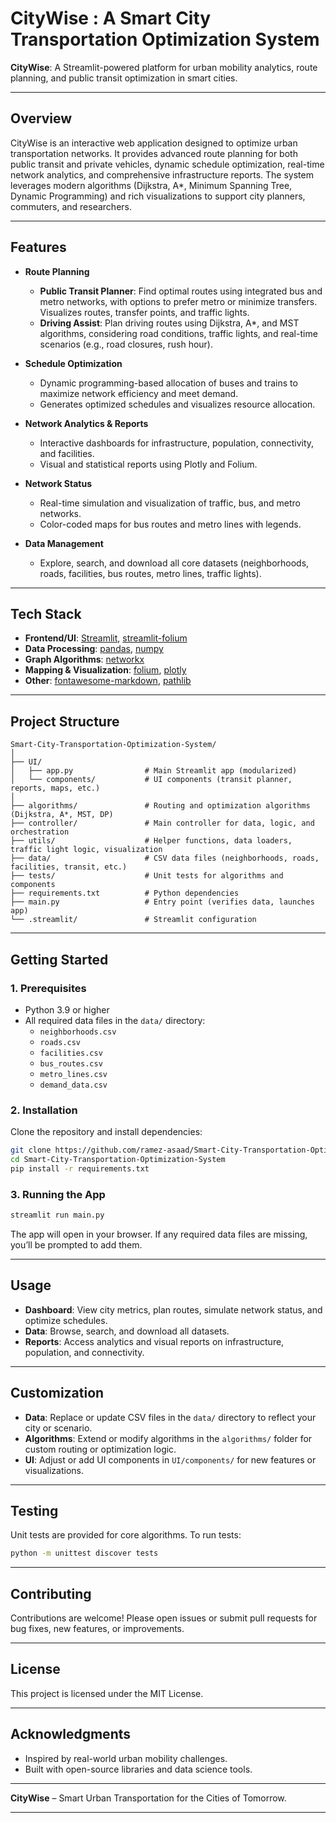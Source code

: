 # CityWise : A Smart City Transportation Optimization System

**CityWise**: A Streamlit-powered platform for urban mobility analytics, route planning, and public transit optimization in smart cities.

---

## Overview

CityWise is an interactive web application designed to optimize urban transportation networks. It provides advanced route planning for both public transit and private vehicles, dynamic schedule optimization, real-time network analytics, and comprehensive infrastructure reports. The system leverages modern algorithms (Dijkstra, A*, Minimum Spanning Tree, Dynamic Programming) and rich visualizations to support city planners, commuters, and researchers.

---

## Features

- **Route Planning**
  - **Public Transit Planner**: Find optimal routes using integrated bus and metro networks, with options to prefer metro or minimize transfers. Visualizes routes, transfer points, and traffic lights.
  - **Driving Assist**: Plan driving routes using Dijkstra, A*, and MST algorithms, considering road conditions, traffic lights, and real-time scenarios (e.g., road closures, rush hour).

- **Schedule Optimization**
  - Dynamic programming-based allocation of buses and trains to maximize network efficiency and meet demand.
  - Generates optimized schedules and visualizes resource allocation.

- **Network Analytics & Reports**
  - Interactive dashboards for infrastructure, population, connectivity, and facilities.
  - Visual and statistical reports using Plotly and Folium.

- **Network Status**
  - Real-time simulation and visualization of traffic, bus, and metro networks.
  - Color-coded maps for bus routes and metro lines with legends.

- **Data Management**
  - Explore, search, and download all core datasets (neighborhoods, roads, facilities, bus routes, metro lines, traffic lights).

---

## Tech Stack

- **Frontend/UI**: [Streamlit](https://streamlit.io/), [streamlit-folium](https://github.com/randyzwitch/streamlit-folium)
- **Data Processing**: [pandas](https://pandas.pydata.org/), [numpy](https://numpy.org/)
- **Graph Algorithms**: [networkx](https://networkx.org/)
- **Mapping & Visualization**: [folium](https://python-visualization.github.io/folium/), [plotly](https://plotly.com/python/)
- **Other**: [fontawesome-markdown](https://pypi.org/project/fontawesome-markdown/), [pathlib](https://docs.python.org/3/library/pathlib.html)

---

## Project Structure

```
Smart-City-Transportation-Optimization-System/
│
├── UI/
│   ├── app.py                # Main Streamlit app (modularized)
│   └── components/           # UI components (transit planner, reports, maps, etc.)
│
├── algorithms/               # Routing and optimization algorithms (Dijkstra, A*, MST, DP)
├── controller/               # Main controller for data, logic, and orchestration
├── utils/                    # Helper functions, data loaders, traffic light logic, visualization
├── data/                     # CSV data files (neighborhoods, roads, facilities, transit, etc.)
├── tests/                    # Unit tests for algorithms and components
├── requirements.txt          # Python dependencies
├── main.py                   # Entry point (verifies data, launches app)
└── .streamlit/               # Streamlit configuration
```

---

## Getting Started

### 1. Prerequisites

- Python 3.9 or higher
- All required data files in the `data/` directory:
  - `neighborhoods.csv`
  - `roads.csv`
  - `facilities.csv`
  - `bus_routes.csv`
  - `metro_lines.csv`
  - `demand_data.csv`

### 2. Installation

Clone the repository and install dependencies:

```bash
git clone https://github.com/ramez-asaad/Smart-City-Transportation-Optimization-System.git
cd Smart-City-Transportation-Optimization-System
pip install -r requirements.txt
```

### 3. Running the App

```bash
streamlit run main.py
```

The app will open in your browser. If any required data files are missing, you’ll be prompted to add them.

---

## Usage

- **Dashboard**: View city metrics, plan routes, simulate network status, and optimize schedules.
- **Data**: Browse, search, and download all datasets.
- **Reports**: Access analytics and visual reports on infrastructure, population, and connectivity.

---

## Customization

- **Data**: Replace or update CSV files in the `data/` directory to reflect your city or scenario.
- **Algorithms**: Extend or modify algorithms in the `algorithms/` folder for custom routing or optimization logic.
- **UI**: Adjust or add UI components in `UI/components/` for new features or visualizations.

---

## Testing

Unit tests are provided for core algorithms. To run tests:

```bash
python -m unittest discover tests
```

---

## Contributing

Contributions are welcome! Please open issues or submit pull requests for bug fixes, new features, or improvements.

---

## License

This project is licensed under the MIT License.

---

## Acknowledgments

- Inspired by real-world urban mobility challenges.
- Built with open-source libraries and data science tools.

---

**CityWise** – Smart Urban Transportation for the Cities of Tomorrow.

---
